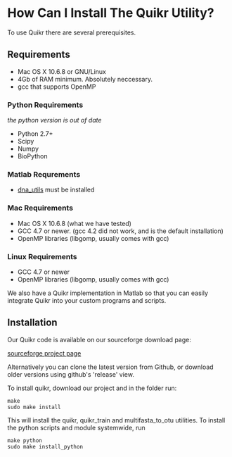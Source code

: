 # How Can I Install The Quikr Utility? #
To use Quikr there are several prerequisites. 

## Requirements ##
+ Mac OS X 10.6.8 or GNU/Linux
+ 4Gb of RAM minimum. Absolutely neccessary.
+ gcc that supports OpenMP

### Python Requirements ###
*the python version is out of date*
+ Python 2.7+ 
+ Scipy 
+ Numpy
+ BioPython

### Matlab Requrements ###
+ [dna\_utils](http://github.com/EESI/dna-utils/) must be installed

### Mac Requirements ###
+ Mac OS X 10.6.8 (what we have tested)
+ GCC 4.7 or newer. (gcc 4.2 did not work, and is the default installation)
+ OpenMP libraries (libgomp, usually comes with gcc)

### Linux Requirements ###
+ GCC 4.7 or newer
+ OpenMP libraries (libgomp, usually comes with gcc)

We also have a Quikr implementation in Matlab so that you can easily integrate
Quikr into your custom programs and scripts.

## Installation ##
Our Quikr code is available on our sourceforge download page:

[sourceforge project page](http://sourceforge.net/projects/quikr/)

Alternatively you can clone the latest version from Github, or 
download older versions using github's 'release' view.

To install quikr, download our project and in the folder run:

    make
    sudo make install

This will install the quikr, quikr\_train and multifasta\_to\_otu utilities.
To install the python scripts and module systemwide, run

    make python
    sudo make install_python
